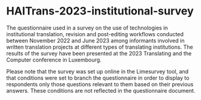 # HAITrans-2023-institutional-survey
The questionnaire used in a survey on the use of technologies in institutional translation, revision and post-editing workflows conducted between November 2022 and June 2023 among informants involved in written translation projects at different types of translating institutions. The results of the survey have been presented at the 2023 Translating and the Computer conference in Luxembourg.

Please note that the survey was set up online in the Limesurvey tool, and that conditions were set to branch the questionnaire in order to display to respondents only those questions relevant to them based on their previous answers. These conditions are not reflected in the questionnaire document.
